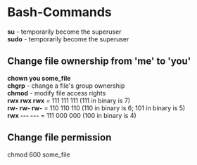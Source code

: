 # Bash-Commands
**su** - temporarily become the superuser
</br>
**sudo** - temporarily become the superuser
</br>
## Change file ownership from 'me' to 'you' 
**chown you some_file** 
</br>
**chgrp** - change a file's group ownership
</br>
**chmod** - modify file access rights
</br>
**rwx rwx rwx** = 111 111 111 (111 in binary is 7)
</br>
**rw- rw- rw-** = 110 110 110 (110 in binary is 6; 101 in binary is 5)
</br>
**rwx --- ---** = 111 000 000 (100 in binary is 4)
</br>
## Change file permission
chmod 600 some_file 
</br>
